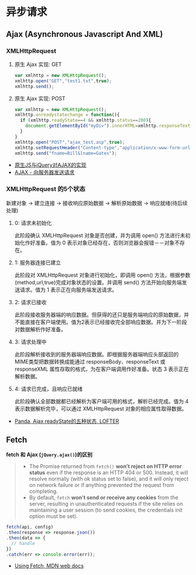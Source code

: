 # 异步请求

## Ajax (Asynchronous Javascript And XML)

### XMLHttpRequest

1. 原生 Ajax 实现: GET

    ```javascript
    var xmlhttp = new XMLHttpRequest();
    xmlhttp.open("GET","test1.txt",true);
    xmlhttp.send();
    ```

2. 原生 Ajax 实现: POST

    ```javascript
    var xmlhttp = new XMLHttpRequest();
    xmlhttp.onreadystatechange = function(){
      if (xmlhttp.readyState==4 && xmlhttp.status==200){
        document.getElementById("myDiv").innerHTML=xmlhttp.responseText;
      }
    }
    xmlhttp.open("POST","ajax_test.asp",true);
    xmlhttp.setRequestHeader("Content-type","application/x-www-form-urlencoded");
    xmlhttp.send("fname=Bill&lname=Gates");
    ```

- [原生JS与jQuery对AJAX的实现](http://segmentfault.com/a/1190000003096293)
- [AJAX - 向服务器发送请求](http://www.w3school.com.cn/ajax/ajax_xmlhttprequest_send.asp)

### XMLHttpRequest 的5个状态

新建对象 -> 建立连接 -> 接收响应原始数据 -> 解析原始数据 -> 响应就绪(待后续处理)

1. 0: 请求未初始化

    此阶段确认 XMLHttpRequest 对象是否创建，并为调用 open() 方法进行未初始化作好准备。值为 0 表示对象已经存在，否则浏览器会报错－－对象不存在。

2. 1: 服务器连接已建立

    此阶段对 XMLHttpRequest 对象进行初始化，即调用 open() 方法，根据参数 (method,url,true)完成对象状态的设置。并调用 send() 方法开始向服务端发送请求。值为 1 表示正在向服务端发送请求。

3. 2: 请求已接收

    此阶段接收服务器端的响应数据。但获得的还只是服务端响应的原始数据，并不能直接在客户端使用。值为2表示已经接收完全部响应数据。并为下一阶段对数据解析作好准备。

4. 3: 请求处理中

    此阶段解析接收到的服务器端响应数据。即根据服务器端响应头部返回的MIME类型把数据转换成能通过 responseBody、responseText 或 responseXML 属性存取的格式，为在客户端调用作好准备。状态 3 表示正在解析数据。

5. 4: 请求已完成，且响应已就绪

    此阶段确认全部数据都已经解析为客户端可用的格式，解析已经完成。值为 4 表示数据解析完毕，可以通过 XMLHttpRequest 对象的相应属性取得数据。

- [Panda, Ajax readyState的五种状态, LOFTER](http://blog.163.com/freestyle_le/blog/static/183279448201269112527311/)

## Fetch

**fetch 和 Ajax (`jQuery.ajax()`)的区别**

> - The Promise returned from `fetch()` **won’t reject on HTTP error status** even if the response is an HTTP 404 or 500. Instead, it will resolve normally (with ok status set to false), and it will only reject on network failure or if anything prevented the request from completing.
> - By default, `fetch` **won't send or receive any cookies** from the server, resulting in unauthenticated requests if the site relies on maintaining a user session (to send cookies, the credentials init option must be set).

```javascript
fetch(api, config)
.then(response => response.json())
.then(data => {
  // handle
})
.catch(err => console.error(err));
```

- [Using Fetch, MDN web docs](https://developer.mozilla.org/en-US/docs/Web/API/Fetch_API/Using_Fetch)
